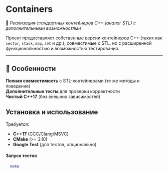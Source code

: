 # **Containers**  
🔹 *Реализация стандартных контейнеров C++ (аналог STL) с дополнительными возможностями*  

Проект предоставляет собственные версии контейнеров C++ (таких как `vector`, `stack`, `map`, `set` и др.), совместимые с STL, но с расширенной функциональностью и возможностью тестирования.  

---

## 📌 **Особенности**  
**Полная совместимость** с STL-контейнерами (те же методы и поведение)  
**Дополнительные тесты** для проверки корректности  
**Чистый C++17** (без внешних зависимостей)  


## **Установка и использование**  

Требуется:  
- **C++17** (GCC/Clang/MSVC)  
- **CMake** (>= 3.10)  
- **Google Test** (для тестов, опционально)  


#### **Запуск тестов**  
```bash
  make
```

